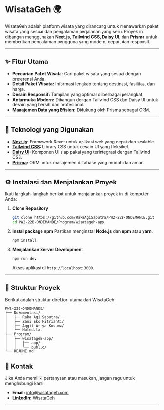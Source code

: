 # WisataGeh 🌍

WisataGeh adalah platform wisata yang dirancang untuk menawarkan paket wisata yang sesuai dan pengalaman perjalanan yang seru. Proyek ini dibangun menggunakan **Next.js**, **Tailwind CSS**, **Daisy UI**, dan **Prisma** untuk memberikan pengalaman pengguna yang modern, cepat, dan responsif.

---

## ✨ Fitur Utama
- **Pencarian Paket Wisata:** Cari paket wisata yang sesuai dengan preferensi Anda.
- **Detail Paket Wisata:** Informasi lengkap tentang destinasi, fasilitas, dan harga.
- **Desain Responsif:** Tampilan yang optimal di berbagai perangkat.
- **Antarmuka Modern:** Dibangun dengan Tailwind CSS dan Daisy UI untuk desain yang bersih dan profesional.
- **Manajemen Data yang Efisien:** Didukung oleh Prisma sebagai ORM.

---

## 🔧 Teknologi yang Digunakan
- **[Next.js](https://nextjs.org/):** Framework React untuk aplikasi web yang cepat dan scalable.
- **[Tailwind CSS](https://tailwindcss.com/):** Library CSS untuk desain UI yang fleksibel.
- **[Daisy UI](https://daisyui.com/):** Komponen UI siap pakai yang terintegrasi dengan Tailwind CSS.
- **[Prisma](https://www.prisma.io/):** ORM untuk manajemen database yang mudah dan aman.

---

## ⚙️ Instalasi dan Menjalankan Proyek
Ikuti langkah-langkah berikut untuk menjalankan proyek ini di komputer Anda:

1. **Clone Repository**
   ```bash
   git clone https://github.com/RakaAgiSaputra/PW2-22B-ONDEMANDE.git
   cd PW2-22B-ONDEMANDE/Program/wisatageh-app
   ```

2. **Instal package npm**
   Pastikan menginstal **Node.js** dan **npm** atau **yarn**.
   ```bash
   npm install
   ```


4. **Menjalankan Server Development**
   ```bash
   npm run dev
   ```
   Akses aplikasi di `http://localhost:3000`.

---

## 💃 Struktur Proyek
Berikut adalah struktur direktori utama dari WisataGeh:

```
PW2-22B-ONDEMANDE/
├── Dokumentasi/
│   ├── Raka Agi Saputra/
│   ├── Zani Eko Fitrianti/
│   ├── Aqgit Ariya Kusuma/
│   └── Noted.txt
├── Program/
│   ├── wisatageh-app/
│   │   ├── app/
│   │   └── public/
└── README.md
```

## 📧 Kontak
Jika Anda memiliki pertanyaan atau masukan, jangan ragu untuk menghubungi kami:
- **Email:** info@wisatageh.com
- **LinkedIn:** [WisataGeh](https://linkedin.com/in/wisatageh)

---
